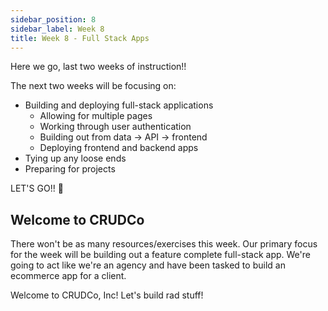 ```yaml
---
sidebar_position: 8
sidebar_label: Week 8
title: Week 8 - Full Stack Apps
---
```


Here we go, last two weeks of instruction!!

The next two weeks will be focusing on:

- Building and deploying full-stack applications
  - Allowing for multiple pages
  - Working through user authentication
  - Building out from data -> API -> frontend
  - Deploying frontend and backend apps
- Tying up any loose ends
- Preparing for projects

LET'S GO!! 🚀

## Welcome to CRUDCo

There won't be as many resources/exercises this week. Our primary focus for the week will be building out a feature complete full-stack app. We're going to act like we're an agency and have been tasked to build an ecommerce app for a client.

Welcome to CRUDCo, Inc! Let's build rad stuff!
